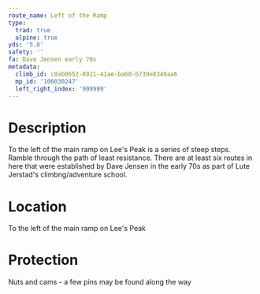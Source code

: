 ```yaml
---
route_name: Left of the Ramp
type:
  trad: true
  alpine: true
yds: '5.8'
safety: ''
fa: Dave Jensen early 70s
metadata:
  climb_id: c8ab0652-8921-41ae-ba60-b739e8340aa6
  mp_id: '106030247'
  left_right_index: '999999'
---
```

# Description
To the left of the main ramp on Lee's Peak is a series of steep steps. Ramble through the path of least resistance. There are at least six routes in here that were established by Dave Jensen in the early 70s as part of Lute Jerstad's climbng/adventure school.

# Location
To the left of the main ramp on Lee's Peak

# Protection
Nuts and cams - a few pins may be found along the way
